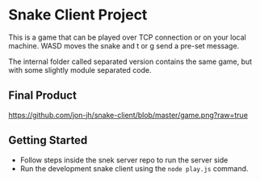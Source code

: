 # Snake Client Project
This is a game that can be played over TCP connection or on your local machine.
WASD moves the snake and t or g send a pre-set message.

The internal folder called separated version contains the same game, but with some slightly module separated code.

## Final Product

https://github.com/jon-jh/snake-client/blob/master/game.png?raw=true

## Getting Started

- Follow steps inside the snek server repo to run the server side
- Run the development snake client using the `node play.js` command.